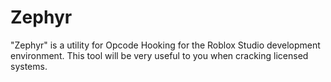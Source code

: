 # Zephyr
"Zephyr" is a utility for Opcode Hooking for the Roblox Studio development environment. This tool will be very useful to you when cracking licensed systems.
